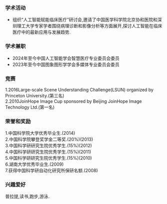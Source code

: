 [//]: # (### **Software Engineer Intern**  )

[//]: # (**January 2025 – June 2025 | ByteDance**  )

[//]: # ()
[//]: # (Worked on the development and optimization of large-scale recommendation systems, focusing on algorithm improvements and system efficiency enhancements. Contributed to real-time data processing pipelines and model optimization for personalized content delivery.)

[//]: # (#### Key Contributions:  )

[//]: # (- Developed and optimized recommendation algorithms to enhance user engagement and content relevance.  )

[//]: # (- Designed and implemented real-time data processing workflows to improve model inference efficiency.  )

[//]: # (- Conducted A/B testing and performance analysis to refine recommendation strategies based on user behavior data.  )

[//]: # ()
[//]: # (---)


### 学术活动  
- 组织“人工智能赋能临床医疗”研讨会,邀请了中国医学科学院北京协和医院和深圳理工大学专家学者围绕病理诊断和影像分析等方面展开,探讨人工智能在临床医疗中的最新应用与发展趋势.

### 学术兼职
- 2024年至今中国人工智能学会智慧医疗专业委员会委员
- 2023年至今中国图象图形学学会多媒体专业委员会委员

### 竞赛
1.2016Large-scale Scene Understanding Challenge(LSUN) organized by Princeton University.(第三名)\
2.2010JoinHope Image Cup sponsored by Beijing JoinHope Image Technology Ltd.(第一名)

### 荣誉和奖励
1.中国科学院大学优秀毕业生.(2014)\
2.中国科学院攀登奖学金二等奖.(20%)(2013)\
3.中国科学研研究生院优秀学生.(15%)(2012)\
4.中国科学研研究生院优秀学生.(15%)(2011)\
5.中国科学研研究生院优秀学生.(15%)(2010)\
6.湖南大学优秀毕业生.(2009)\
7.获得中国科学研自动化研究所保研名额.(2008)

### 兴趣爱好
普拉提,读书,跑步,游泳.